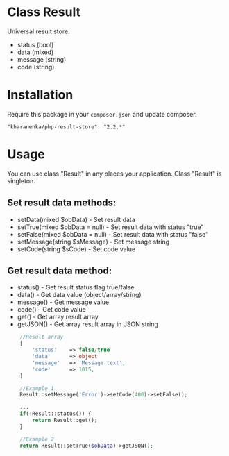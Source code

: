 # Class Result

Universal result store:
 - status (bool)
 - data (mixed)
 - message (string)
 - code (string)

# Installation
Require this package in your `composer.json` and update composer.

```
"kharanenka/php-result-store": "2.2.*"

```

# Usage

You can use class "Result" in any places your application. Class "Result" is singleton.

## Set result data methods:
  - setData(mixed $obData) - Set result data
  - setTrue(mixed $obData = null) - Set result data with status "true"
  - setFalse(mixed $obData = null) - Set result data with status "false"
  - setMessage(string $sMessage) - Set message string
  - setCode(string $sCode) - Set code value

## Get result data method:
  - status() - Get result status flag true/false
  - data() - Get data value (object/array/string)
  - message() - Get message value
  - code() - Get code value
  - get() - Get array result array
  - getJSON() - Get array result array in JSON string

```php
    //Result array
    [
        'status'    => false/true
        'data'      => object
        'message'   => 'Message text',
        'code'      => 1015,
    ]
```

```php
    //Example 1
    Result::setMessage('Error')->setCode(400)->setFalse();

    ...
    if(!Result::status()) {
        return Result::get();
    }

    //Example 2
    return Result::setTrue($obData)->getJSON();
```
